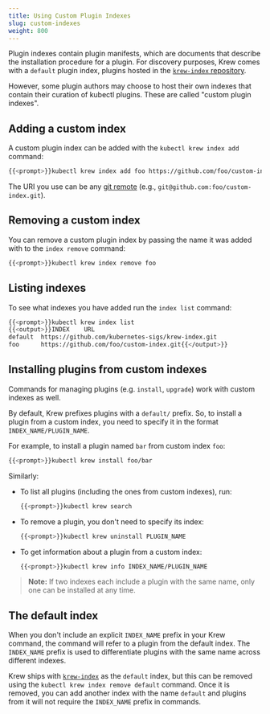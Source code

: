 ```yaml
---
title: Using Custom Plugin Indexes
slug: custom-indexes
weight: 800
---
```


Plugin indexes contain plugin manifests, which are documents that describe the
installation procedure for a plugin. For discovery purposes, Krew comes with a
`default` plugin index, plugins hosted in the [`krew-index` repository][ki].

However, some plugin authors may choose to host their own indexes that contain
their curation of kubectl plugins. These are called "custom plugin indexes".

## Adding a custom index

A custom plugin index can be added with the `kubectl krew index add` command:

```sh
{{<prompt>}}kubectl krew index add foo https://github.com/foo/custom-index.git
```

The URI you use can be any [git remote](https://git-scm.com/docs/git-remote)
(e.g., `git@github.com:foo/custom-index.git`).

## Removing a custom index

You can remove a custom plugin index by passing the name it was added with to
the `index remove` command:

```sh
{{<prompt>}}kubectl krew index remove foo
```

## Listing indexes

To see what indexes you have added run the `index list` command:

```sh
{{<prompt>}}kubectl krew index list
{{<output>}}INDEX    URL
default  https://github.com/kubernetes-sigs/krew-index.git
foo      https://github.com/foo/custom-index.git{{</output>}}
```

## Installing plugins from custom indexes

Commands for managing plugins (e.g. `install`, `upgrade`) work with custom
indexes as well.

By default, Krew prefixes plugins with a `default/` prefix. So, to install
a plugin from a custom index, you need to specify it in the format
`INDEX_NAME/PLUGIN_NAME`.

For example, to install a plugin named `bar` from custom index `foo`:

```sh
{{<prompt>}}kubectl krew install foo/bar
```

Similarly:

- To list all plugins (including the ones from custom indexes), run:

    ```sh
    {{<prompt>}}kubectl krew search
    ```

- To remove a plugin, you don't need to specify its index:

    ```sh
    {{<prompt>}}kubectl krew uninstall PLUGIN_NAME
    ```

- To get information about a plugin from a custom index:

    ```sh
    {{<prompt>}}kubectl krew info INDEX_NAME/PLUGIN_NAME
    ```


> **Note:** If two indexes each include a plugin with the same name, only one can
> be installed at any time.

## The default index

When you don't include an explicit `INDEX_NAME` prefix in your Krew command, the
command will refer to a plugin from the default index. The `INDEX_NAME` prefix is
used to differentiate plugins with the same name across different indexes.

Krew ships with [`krew-index`][ki] as the `default` index, but this can be
removed using the `kubectl krew index remove default` command. Once it is
removed, you can add another index with the name `default` and plugins from it
will not require the `INDEX_NAME` prefix in commands.

[ki]: https://github.com/kubernetes-sigs/krew-index
